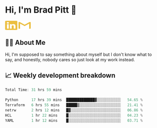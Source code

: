 # Hi, I'm Brad Pitt 👋


<a href="https://www.linkedin.com/in/mathias-mauraisin/" target="blank"><img align="center" src="./icons/linkedin.svg" alt="https://www.linkedin.com/in/mathias-mauraisin/" height="30" width="40" /></a>
<a href="mailto:mathias.mauraisin.pro@gmail.com" target="blank"><img align="center" src="./icons/gmail.svg" alt="redrew" height="30" width="40" /></a>




<!-- ![snap](images/Snap_dark.png?raw=true) -->
<!-- ![snap](images/Snap_dark_bg.png?raw=true) -->


<!-- [![My Skills](https://skillicons.dev/icons?i=c,cpp,html,css,js,ts,)](https://skillicons.dev) -->

## 🙋‍♂️&nbsp;About Me

Hi, I'm supposed to say something about myself but I don't know what to say, and honestly, nobody cares so just look at my work instead.

## 📈&nbsp;Weekly development breakdown

<!-- [![mamaurai's 42 stats](https://badge42.vercel.app/api/v2/cl1l4qz93000609l4yixitcl4/stats?cursusId=21&coalitionId=45)](https://github.com/JaeSeoKim/badge42) -->





<!--START_SECTION:waka-->

```rust
Total Time: 31 hrs 59 mins

Python      17 hrs 39 mins  █████████████▓░░░░░░░░░░░   54.65 %
Terraform   6 hrs 55 mins   █████▒░░░░░░░░░░░░░░░░░░░   21.41 %
netrw       2 hrs 12 mins   █▓░░░░░░░░░░░░░░░░░░░░░░░   06.86 %
HCL         1 hr 22 mins    █░░░░░░░░░░░░░░░░░░░░░░░░   04.23 %
YAML        1 hr 12 mins    █░░░░░░░░░░░░░░░░░░░░░░░░   03.71 %
```

<!--END_SECTION:waka-->


